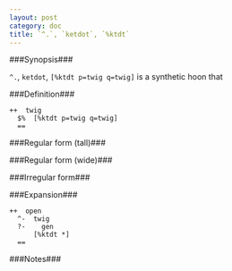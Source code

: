 ```yaml
---
layout: post
category: doc
title: `^.`, `ketdot`, `%ktdt`
---
```


###Synopsis###

`^.`, `ketdot`, `[%ktdt p=twig q=twig]` is a synthetic hoon that

###Definition###

    ++  twig  
      $%  [%ktdt p=twig q=twig]
      ==

###Regular form (tall)###

###Regular form (wide)###

###Irregular form###

###Expansion###
    
    ++  open
      ^-  twig
      ?-    gen
          [%ktdt *]
      ==

###Notes###

